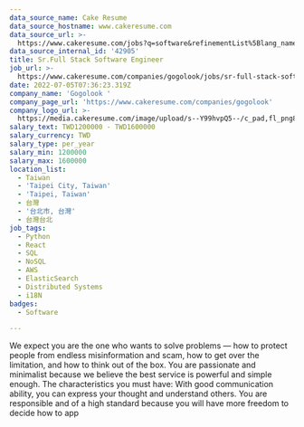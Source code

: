 ```yaml
---
data_source_name: Cake Resume
data_source_hostname: www.cakeresume.com
data_source_url: >-
  https://www.cakeresume.com/jobs?q=software&refinementList%5Blang_name%5D%5B0%5D=English&refinementList%5Bsalary_type%5D=per_year&range%5Bsalary_range%5D%5Bmin%5D=1000000&page=2
data_source_internal_id: '42905'
title: Sr.Full Stack Software Engineer
job_url: >-
  https://www.cakeresume.com/companies/gogolook/jobs/sr-full-stack-software-engineer
date: 2022-07-05T07:36:23.319Z
company_name: 'Gogolook '
company_page_url: 'https://www.cakeresume.com/companies/gogolook'
company_logo_url: >-
  https://media.cakeresume.com/image/upload/s--Y99hvpQ5--/c_pad,fl_png8,h_200,w_200/v1618254473/gi3vnzovbkfiqffe6fu7.png
salary_text: TWD1200000 - TWD1600000
salary_currency: TWD
salary_type: per_year
salary_min: 1200000
salary_max: 1600000
location_list:
  - Taiwan
  - 'Taipei City, Taiwan'
  - 'Taipei, Taiwan'
  - 台灣
  - '台北市, 台灣'
  - 台灣台北
job_tags:
  - Python
  - React
  - SQL
  - NoSQL
  - AWS
  - ElasticSearch
  - Distributed Systems
  - i18N
badges:
  - Software

---
```


We expect you are the one who wants to solve problems — how to protect people from endless misinformation and scam, how to get over the limitation, and how to think out of the box. You are passionate and minimalist because we believe the best service is powerful and simple enough. The characteristics you must have: With good communication ability, you can express your thought and understand others. You are responsible and of a high standard because you will have more freedom to decide how to app